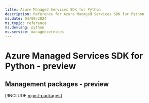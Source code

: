 ```yaml
---
title: Azure Managed Services SDK for Python
description: Reference for Azure Managed Services SDK for Python
ms.date: 04/09/2024
ms.topic: reference
ms.devlang: python
ms.service: managedservices
---
```

# Azure Managed Services SDK for Python - preview

## Management packages - preview
[!INCLUDE [mgmt-packages](managed-services-mgmt-index.md)]